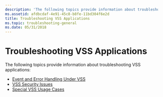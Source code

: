 ```yaml
---
description: 'The following topics provide information about troubleshooting VSS applications: Event and Error Handling Under VSSVSS Security IssuesSpecial VSS Usage Cases'
ms.assetid: afdbcdaf-4e91-45c8-b8fe-11bd304f6e2d
title: Troubleshooting VSS Applications
ms.topic: troubleshooting-general
ms.date: 05/31/2018
---
```


# Troubleshooting VSS Applications

The following topics provide information about troubleshooting VSS applications:

-   [Event and Error Handling Under VSS](event-and-error-handling-under-vss.md)
-   [VSS Security Issues](vss-security-issues.md)
-   [Special VSS Usage Cases](special-vss-usage-cases.md)

 

 



